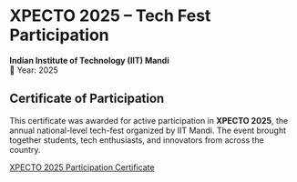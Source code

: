 # XPECTO 2025 – Tech Fest Participation  

**Indian Institute of Technology (IIT) Mandi**  
📅 Year: 2025

## Certificate of Participation

This certificate was awarded for active participation in **XPECTO 2025**, the annual national-level tech-fest organized by IIT Mandi. The event brought together students, tech enthusiasts, and innovators from across the country.

[XPECTO 2025 Participation Certificate](https://drive.google.com/file/d/1ADFP5cG3vJz31JHwljMS0Klj6yvrmfzg/view?usp=sharing)
